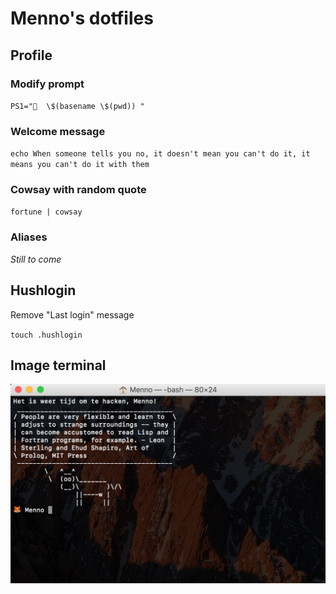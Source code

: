 # Menno's dotfiles

## Profile

### Modify prompt

`PS1="🦊  \$(basename \$(pwd)) "`

### Welcome message

`echo When someone tells you no, it doesn't mean you can't do it, it means you can't do it with them`

### Cowsay with random quote

`fortune | cowsay`

### Aliases

_Still to come_

## Hushlogin

Remove "Last login" message

`touch .hushlogin`

## Image terminal 

![Terminal](https://github.com/Mennauu/dotfiles/blob/master/terminal.png?raw=true)
